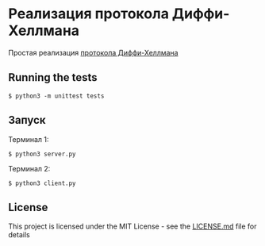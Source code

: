 # Реализация протокола Диффи-Хеллмана

Простая реализация [протокола Диффи-Хеллмана](https://ru.wikipedia.org/wiki/%D0%9F%D1%80%D0%BE%D1%82%D0%BE%D0%BA%D0%BE%D0%BB_%D0%94%D0%B8%D1%84%D1%84%D0%B8_%E2%80%94_%D0%A5%D0%B5%D0%BB%D0%BB%D0%BC%D0%B0%D0%BD%D0%B0)


## Running the tests

```
$ python3 -m unittest tests
```

## Запуск

Терминал 1:

```
$ python3 server.py
```

Терминал 2:

```
$ python3 client.py
```

## License

This project is licensed under the MIT License - see the [LICENSE.md](LICENSE.md) file for details